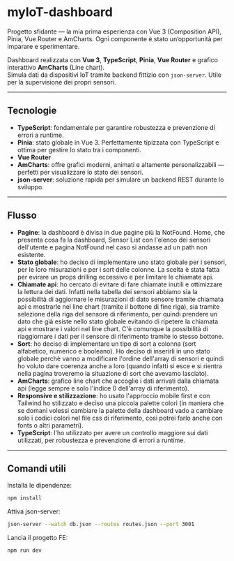 # myIoT-dashboard

Progetto sfidante — la mia prima esperienza con Vue 3 (Composition API), Pinia, Vue Router e AmCharts. Ogni componente è stato un’opportunità per imparare e sperimentare. 

Dashboard realizzata con **Vue 3**, **TypeScript**, **Pinia**, **Vue Router** e grafico interattivo **AmCharts** (Line chart).  
Simula dati da dispositivi IoT tramite backend fittizio con `json-server`. Utile per la supervisione dei propri sensori.

---

## Tecnologie

- **TypeScript**: fondamentale per garantire robustezza e prevenzione di errori a runtime.
- **Pinia**: stato globale in Vue 3. Perfettamente tipizzata con TypeScript e ottima per gestire lo stato tra i componenti.
- **Vue Router**
- **AmCharts**: offre grafici moderni, animati e altamente personalizzabili — perfetti per visualizzare lo stato dei sensori.
- **json-server**: soluzione rapida per simulare un backend REST durante lo sviluppo.

---

## Flusso

- **Pagine**: la dashboard è divisa in due pagine più la NotFound. Home, che presenta cosa fa la dashboard, Sensor List con l'elenco dei sensori dell'utente e pagina NotFound nel caso si andasse ad un path non esistente.
- **Stato globale**: ho deciso di implementare uno stato globale per i sensori, per le loro misurazioni e per i sort delle colonne. La scelta è stata fatta per evirare un props drilling eccessivo e per limitare le chiamate api.
- **Chiamate api**: ho cercato di evitare di fare chiamate inutili e ottimizzare la lettura dei dati. Infatti nella tabella dei sensori abbiamo sia la possibilità di aggiornare le misurazioni di dato sensore tramite chiamata api e mostrarle nel line chart (tramite il bottone di fine riga), sia tramite selezione della riga del sensore di riferimento, per quindi prendere un dato che già esiste nello stato globale evitando di ripetere la chiamata api e mostrare i valori nel line chart. C'è comunque la possibilità di riaggiornare i dati per il sensore di riferimento tramite lo stesso bottone.
- **Sort**: ho deciso di implementare un tipo di sort a colonna (sort alfabetico, numerico e booleano). Ho deciso di inserirli in uno stato globale perchè vanno a modificare l'ordine dell'array di sensori e quindi ho voluto dare coerenza anche a loro (quando infatti si esce e si rientra nella pagina troveremo la situazione di sort che avevamo lasciato).
- **AmCharts**: grafico line chart che accoglie i dati arrivati dalla chiamata api (legge sempre e solo l'indice 0 dell'array di riferimento).
- **Responsive e stilizzazione**: ho usato l'approccio mobile first e con Tailwind ho stilizzato e deciso una piccola palette colori (in maniera che se domani volessi cambiare la palette della dashboard vado a cambiare solo i codici colori nel file css di riferimento, così potrei farlo anche con fonts o altri parametri).
- **TypeScript**: l'ho utilizzato per avere un controllo maggiore sui dati utilizzati, per robustezza e prevenzione di errori a runtime.

---

## Comandi utili

Installa le dipendenze:

```bash
npm install
```

Attiva json-server:

```bash
json-server --watch db.json --routes routes.json --port 3001
```

Lancia il progetto FE:

```bash
npm run dev
```
